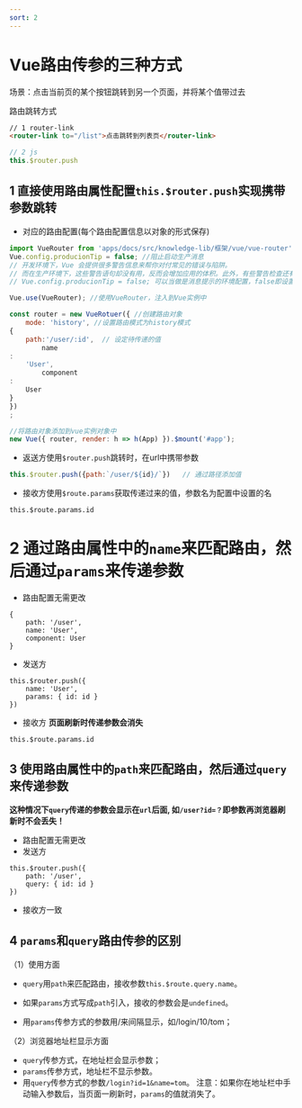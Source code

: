 ```yaml
---
sort: 2
---
```

# Vue路由传参的三种方式

场景：点击当前页的某个按钮跳转到另一个页面，并将某个值带过去

路由跳转方式

```html
// 1 router-link
<router-link to="/list">点击跳转到列表页</router-link>
```

```js
// 2 js
this.$router.push
```



## 1 直接使用路由属性配置`this.$router.push`实现携带参数跳转

* 对应的路由配置(每个路由配置信息以对象的形式保存)

```js
import VueRouter from 'apps/docs/src/knowledge-lib/框架/vue/vue-router'; //引入vue-router
Vue.config.producionTip = false; //阻止启动生产消息
// 开发环境下，Vue 会提供很多警告信息来帮你对付常见的错误与陷阱。
// 而在生产环境下，这些警告语句却没有用，反而会增加应用的体积。此外，有些警告检查还有一些小的运行时开销，这在生产环境模式下是可以避免的。
// Vue.config.producionTip = false; 可以当做是消息提示的环境配置，false即设置为开发环境下，true即生产环境下

Vue.use(VueRouter); //使用VueRouter，注入到Vue实例中

const router = new VueRotuer({ //创建路由对象
    mode: 'history', //设置路由模式为history模式
{
    path:'/user/:id',  // 设定待传递的值
        name
:
    'User',
        component
:
    User
}
})
;

//将路由对象添加到vue实例对象中
new Vue({ router, render: h => h(App) }).$mount('#app');

```

* 返送方使用`$router.push`跳转时，在url中携带参数

```js
this.$router.push({path:`/user/${id}/`})   // 通过路径添加值
```

* 接收方使用`$route.params`获取传递过来的值，参数名为配置中设置的名

```
this.$route.params.id  
```

# 2 通过路由属性中的`name`来匹配路由，然后通过`params`来传递参数

* 路由配置无需更改

```
{ 
    path: '/user', 
    name: 'User', 
    component: User 
}
```

* 发送方

```
this.$router.push({
    name: 'User',
    params: { id: id }
})
```

* 接收方 **页面刷新时传递参数会消失**

```
this.$route.params.id  
```

## 3 使用路由属性中的`path`来匹配路由，然后通过`query`来传递参数

**这种情况下`query`传递的参数会显示在`url`后面, 如`/user?id=？`即参数再浏览器刷新时不会丢失！**

* 路由配置无需更改
* 发送方

```
this.$router.push({
    path: '/user',
    query: { id: id }
})
```

* 接收方一致

## 4 `params`和`query`路由传参的区别
（1）使用方面

* `query`用`path`来匹配路由，接收参数`this.$route.query.name`。

* 如果`params`方式写成`path`引入，接收的参数会是`undefined`。
* 用`params`传参方式的参数用/来间隔显示，如/login/10/tom；

（2）浏览器地址栏显示方面

* `query`传参方式，在地址栏会显示参数；
* `params`传参方式，地址栏不显示参数。
* 用`query`传参方式的参数`/login?id=1&name=tom`。
  注意：如果你在地址栏中手动输入参数后，当页面一刷新时，`params`的值就消失了。